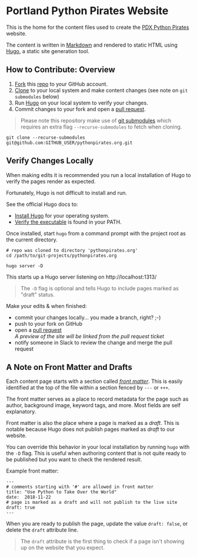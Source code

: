# Portland Python Pirates Website

This is the home for the content files used to create the [PDX Python Pirates][pythonpirates] website.

The content is written in [Markdown][markdown] and rendered to static HTML using [Hugo][hugo_site], a static site generation tool.

## How to Contribute: Overview

  1. [Fork][github_fork] this [repo][website_repo] to your GitHub account.
  1. [Clone][github_clone] to your local system and make content changes (see note on `git submodules` below)
  1. Run [Hugo][hugo_site] on your local system to verify your changes.
  1. Commit changes to your fork and open a [pull request][github_pr].

> Please note this repository make use of [git submodules][git_submodules] which requires an extra flag `--recurse-submodules` to fetch when cloning.

    git clone --recurse-submodules git@github.com:GITHUB_USER/pythonpirates.org.git


## Verify Changes Locally

When making edits it is recommended you run a local installation of Hugo to verify the pages render as expected.

Fortunately, Hugo is not difficult to install and run.

See the official Hugo docs to:

* [Install Hugo][hugo_install] for your operating system.
* [Verify the executable][hugo_install_verify] is found in your PATH.

Once installed, start `hugo` from a command prompt with the project root as the current directory.

    # repo was cloned to directory 'pythonpirates.org'
    cd /path/to/git-projects/pythonpirates.org

    hugo server -D

This starts up a Hugo server listening on http://localhost:1313/

> The `-D` flag is optional and tells Hugo to include pages marked as "draft" status.

Make your edits & when finished:

* commit your changes locally... you made a branch, right? ;-)
* push to your fork on GitHub
* open a [pull request][github_pr]<br/>_A preview of the site will be linked from the pull request ticket_
* notify someone in Slack to review the change and merge the pull request

## A Note on Front Matter and Drafts

Each content page starts with a section called _[front matter][front_matter]_.  This is easily identified at the top of the file within a section fenced by `---` or `+++`.

The front matter serves as a place to record metadata for the page such as author, background image, keyword tags, and more.  Most fields are self explanatory.

Front matter is also the place where a page is marked as a _draft_.  This is notable because Hugo does not publish pages marked as *draft* to our website.

You can override this behavior in your local installation by running `hugo` with the `-D` flag.  This is useful when authoring content that is not quite ready to be published but you want to check the rendered result.

Example front matter:

```
---
# comments starting with '#' are allowed in front matter
title: "Use Python to Take Over the World"
date:  2018-11-22
# page is marked as a draft and will not publish to the live site
draft: true
---
```

When you are ready to publish the page, update the value `draft: false`, or delete the `draft` attribute line.

> The `draft` attribute is the first thing to check if a page isn't showing up on the website that you expect.


[pythonpirates]: https://www.pythonpirates.org
[markdown]: https://guides.github.com/features/mastering-markdown/
[git_submodules]: https://blog.github.com/2016-02-01-working-with-submodules/#joining-a-project-using-submodules
[hugo_site]: https://gohugo.io/
[hugo_install]: https://gohugo.io/getting-started/installing/
[hugo_install_verify]: https://gohugo.io/getting-started/installing/#verify-the-executable
[front_matter]: https://gohugo.io/content-management/front-matter/
[contribute_overview]: https://www.pythonpirates.org/post/contribute-to-website/
[website_repo]: https://github.com/PDXPythonPirates/pythonpirates.org
[markdown]: https://guides.github.com/features/mastering-markdown/
[github_help]: https://help.github.com/
[github_fork]: https://help.github.com/articles/working-with-forks/
[github_clone]: https://help.github.com/articles/cloning-a-repository/
[github_pr]: https://help.github.com/articles/about-pull-requests/


